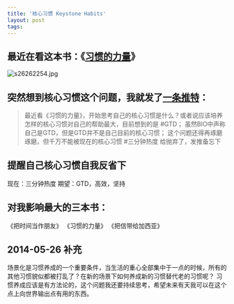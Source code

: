 ```yaml
---
title: '核心习惯 Keystone Habits'
layout: post
tags:
---
```


## 最近在看这本书：《[习惯的力量](http://book.douban.com/subject/20507212/)》

![s26262254.jpg](http://img3.douban.com/mpic/s26262254.jpg)

## 突然想到核心习惯这个问题，我就发了[一条推特](https://twitter.com/linyehui/status/464674799520710656)：

> 最近看《习惯的力量》，开始思考自己的核心习惯是什么？或者说应该培养怎样的核心习惯对自己的帮助最大，目前想到的是 #GTD；
> 虽然BIO中声称自己是GTD，但是GTD并不是自己目前的核心习惯；
> 这个问题还得再琢磨琢磨，但千万不能被现在的核心习惯 #三分钟热度 给抛弃了，发推备忘下

## 提醒自己核心习惯自我反省下

现在：三分钟热度
期望：GTD，高效，坚持

## 对我影响最大的三本书：

《把时间当作朋友》
《习惯的力量》
《把信带给加西亚》

## 2014-05-26 补充

场景化是习惯养成的一个重要条件，当生活的重心全部集中于一点的时候，所有的其他习惯貌似都被打乱了？在新的场景下如何养成新的习惯替代老的习惯呢？
习惯养成应该是有方法论的，这个问题我还要持续思考，希望未来有天我可以在这个点上向世界输出点有用的东西。